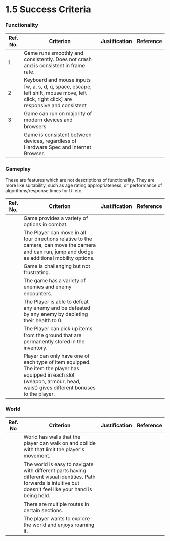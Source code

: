 # 1.5 Success Criteria

### Functionality

| Ref. No. | Criterion                                                                                                                                | Justification | Reference |
| -------- | ---------------------------------------------------------------------------------------------------------------------------------------- | ------------- | --------- |
| 1        | Game runs smoothly and consistently. Does not crash and is consistent in frame rate.                                                     |               |           |
| 2        | Keyboard and mouse inputs \[w, a, s, d, q, space, escape, left shift, mouse move, left click, right click] are responsive and consistent |               |           |
| 3        | Game can run on majority of modern devices and browsers                                                                                  |               |           |
|          | Game is consistent between devices, regardless of Hardware Spec and Internet Browser.                                                    |               |           |

### Gameplay

These are features which are not descriptions of functionality. They are more like suitability, such as age rating appropriateness, or performance of algorithms/response times for UI etc.

| Ref. No. | Criterion                                                                                                                                                                  | Justification | Reference |
| -------- | -------------------------------------------------------------------------------------------------------------------------------------------------------------------------- | ------------- | --------- |
|          | Game provides a variety of options in combat.                                                                                                                              |               |           |
|          | The Player can move in all four directions relative to the camera, can move the camera and can run, jump and dodge as additional mobility options.                         |               |           |
|          | Game is challenging but not frustrating.                                                                                                                                   |               |           |
|          | The game has a variety of enemies and enemy encounters.                                                                                                                    |               |           |
|          | The Player is able to defeat any enemy and be defeated by any enemy by depleting their health to 0.                                                                        |               |           |
|          | The Player can pick up items from the ground that are permanently stored in the inventory.                                                                                 |               |           |
|          | Player can only have one of each type of item equipped. The item the player has equipped in each slot (weapon, armour, head, waist) gives different bonuses to the player. |               |           |

### World

| Ref. No | Criterion                                                                                                                                                        | Justification | Reference |
| ------- | ---------------------------------------------------------------------------------------------------------------------------------------------------------------- | ------------- | --------- |
|         | World has walls that the player can walk on and collide with that limit the player's movement.                                                                   |               |           |
|         | The world is easy to navigate with different parts having different visual identities. Path forwards is intuitive but doesn't feel like your hand is being held. |               |           |
|         | There are multiple routes in certain sections.                                                                                                                   |               |           |
|         | The player wants to explore the world and enjoys roaming it.                                                                                                     |               |           |
